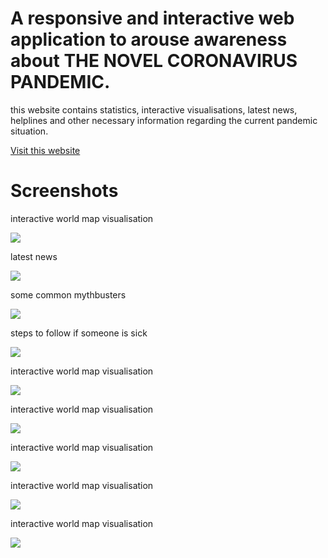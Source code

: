 # A responsive and interactive web application to arouse awareness about THE NOVEL CORONAVIRUS PANDEMIC.

this website contains statistics, interactive visualisations, latest news, helplines and other necessary information regarding the current pandemic situation.

[Visit this website](http://covid-in.herokuapp.com/)

# Screenshots

interactive world map visualisation

![](assets/screenshots/map.png)

latest news

![](assets/screenshots/news.png)

some common mythbusters

![](assets/screenshots/myth.png)

steps to follow if someone is sick

![](assets/screenshots/sick.png)

interactive world map visualisation

![](assets/screenshots/map.png)

interactive world map visualisation

![](assets/screenshots/map.png)

interactive world map visualisation

![](assets/screenshots/map.png)

interactive world map visualisation

![](assets/screenshots/map.png)

interactive world map visualisation

![](assets/screenshots/map.png)

